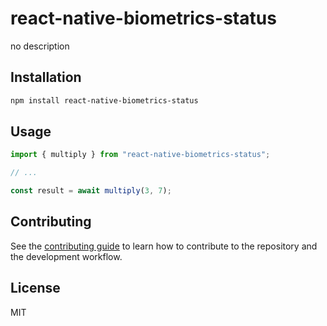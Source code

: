 # react-native-biometrics-status

no description

## Installation

```sh
npm install react-native-biometrics-status
```

## Usage

```js
import { multiply } from "react-native-biometrics-status";

// ...

const result = await multiply(3, 7);
```

## Contributing

See the [contributing guide](CONTRIBUTING.md) to learn how to contribute to the repository and the development workflow.

## License

MIT
